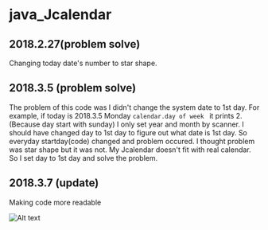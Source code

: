 # java_Jcalendar

## 2018.2.27(problem solve)
Changing today date's number to star shape. 

## 2018.3.5 (problem solve)

The problem of this code was I didn't change the system date to 1st day. 
For example, if today is 2018.3.5 Monday 
``
calendar.day of week 
``
it prints 2. (Because day start with sunday)
I only set year and month by scanner. I should have changed day to 1st day to figure out what date is 1st day. 
So everyday startday(code) changed and problem occured. I thought problem was star shape but it was not.
My Jcalendar doesn't fit with real calendar. So I set day to 1st day and solve the problem. 

## 2018.3.7 (update)

Making code more readable

![Alt text](https://item.kakaocdn.net/do/4be9625c0426fb7d21c0bff1e8af2e1df43ad912ad8dd55b04db6a64cddaf76d)
